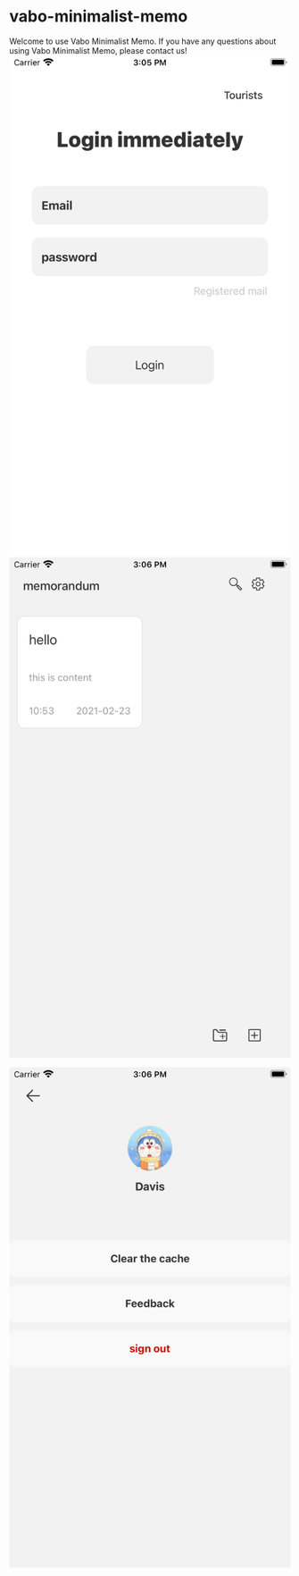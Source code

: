 # vabo-minimalist-memo
Welcome to use Vabo Minimalist Memo. If you have any questions about using Vabo Minimalist Memo, please contact us!
![image](https://github.com/MengDezheng/vabo-minimalist-memo/blob/main/Simulator%20Screen%20Shot%20-%20iPhone%208%20Plus%20-%202021-02-24%20at%2015.05.50.png)
![image](https://github.com/MengDezheng/vabo-minimalist-memo/blob/main/Simulator%20Screen%20Shot%20-%20iPhone%208%20Plus%20-%202021-02-24%20at%2015.06.10.png)

![image](https://github.com/MengDezheng/vabo-minimalist-memo/blob/main/Simulator%20Screen%20Shot%20-%20iPhone%208%20Plus%20-%202021-02-24%20at%2015.06.14.png)
